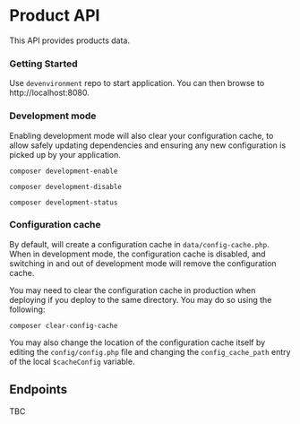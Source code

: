 # Product API
This API provides products data.

### Getting Started
Use `devenvironment` repo to start application.
You can then browse to http://localhost:8080.

### Development mode
Enabling development mode will also clear your configuration cache, to
allow safely updating dependencies and ensuring any new configuration is picked
up by your application.

```
composer development-enable
```
```
composer development-disable
```
```
composer development-status
```

### Configuration cache
By default, will create a configuration cache in
`data/config-cache.php`. When in development mode, the configuration cache is
disabled, and switching in and out of development mode will remove the
configuration cache.

You may need to clear the configuration cache in production when deploying if
you deploy to the same directory. You may do so using the following:

```
composer clear-config-cache
```

You may also change the location of the configuration cache itself by editing
the `config/config.php` file and changing the `config_cache_path` entry of the
local `$cacheConfig` variable.

## Endpoints
TBC
